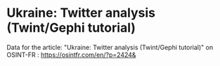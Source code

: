 # Ukraine: Twitter analysis (Twint/Gephi tutorial)

Data for the article: "Ukraine: Twitter analysis (Twint/Gephi tutorial)" on OSINT-FR : https://osintfr.com/en/?p=2424&

